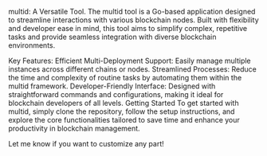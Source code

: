 multid: A Versatile Tool.
The multid tool is a Go-based application designed to streamline interactions with various blockchain nodes. 
Built with flexibility and developer ease in mind, this tool aims to simplify complex, repetitive tasks and provide seamless integration with diverse blockchain environments.

Key Features:
Efficient Multi-Deployment Support: Easily manage multiple instances across different chains or nodes.
Streamlined Processes: Reduce the time and complexity of routine tasks by automating them within the multid framework.
Developer-Friendly Interface: Designed with straightforward commands and configurations, making it ideal for blockchain developers of all levels.
Getting Started
To get started with multid, simply clone the repository, follow the setup instructions, and explore the core functionalities tailored to save time and enhance your productivity in blockchain management.

Let me know if you want to customize any part!
